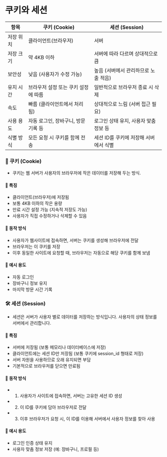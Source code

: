 # 쿠키와 세션

| 항목        | 쿠키 (Cookie)                           | 세션 (Session)                           |
|-------------|-----------------------------------------|------------------------------------------|
| 저장 위치   | 클라이언트(브라우저)                    | 서버                                     |
| 저장 크기   | 약 4KB 이하                             | 서버에 따라 다르며 상대적으로 큼         |
| 보안성      | 낮음 (사용자가 수정 가능)               | 높음 (서버에서 관리하므로 노출 적음)     |
| 유지 시간   | 브라우저 설정 또는 쿠키 설정에 따름     | 일반적으로 브라우저 종료 시 삭제         |
| 속도        | 빠름 (클라이언트에서 처리됨)            | 상대적으로 느림 (서버 접근 필요)         |
| 사용 용도   | 자동 로그인, 장바구니, 방문 기록 등     | 로그인 상태 유지, 사용자 맞춤 정보 등    |
| 식별 방식   | 모든 요청 시 쿠키를 함께 전송           | 세션 ID를 쿠키에 저장해 서버에서 식별    |


### 🍪 쿠키 (Cookie)
- 쿠키는 웹 서버가 사용자의 브라우저에 작은 데이터를 저장해 두는 방식.

#### 🔹 특징
- 클라이언트(브라우저)에 저장됨
- 보통 4KB 이하의 작은 용량
- 만료 시간 설정 가능 (지속적 저장도 가능)
- 사용자가 직접 수정하거나 삭제할 수 있음

#### 🔹 동작 방식
- 사용자가 웹사이트에 접속하면, 서버는 쿠키를 생성해 브라우저에 전달
- 브라우저는 이 쿠키를 저장
- 이후 동일한 사이트에 요청할 때, 브라우저는 자동으로 해당 쿠키를 함께 보냄

#### 🔹 예시 용도
- 자동 로그인
- 장바구니 정보 유지
- 마지막 방문 시간 기록


### 🛠️ 세션 (Session)
- 세션은 서버가 사용자 별로 데이터를 저장하는 방식입니다. 사용자의 상태 정보를 서버에서 관리합니다.

#### 🔹 특징
- 서버에 저장됨 (보통 메모리나 데이터베이스에 저장)
- 클라이언트에는 세션 ID만 저장됨 (보통 쿠키에 session_id 형태로 저장)
- 서버 자원을 사용하므로 오래 유지되면 부담
- 기본적으로 브라우저를 닫으면 만료됨

#### 🔹 동작 방식
- 1. 사용자가 사이트에 접속하면, 서버는 고유한 세션 ID 생성
- 2. 이 ID를 쿠키에 담아 브라우저로 전달
- 3. 이후 브라우저가 요청 시, 이 ID를 이용해 서버에서 사용자 정보를 찾아 사용

#### 🔹 예시 용도
- 로그인 인증 상태 유지
- 사용자 맞춤 정보 저장 (예: 장바구니, 프로필 등)
